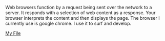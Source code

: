 Web browsers function by a request being sent over the network to a server. It responds with a selection of web content as a response. Your browser interprets the content and then displays the page.
The browser I currently use is google chrome. I use it to surf and develop. 

[My File](./images/screenshot.png)



